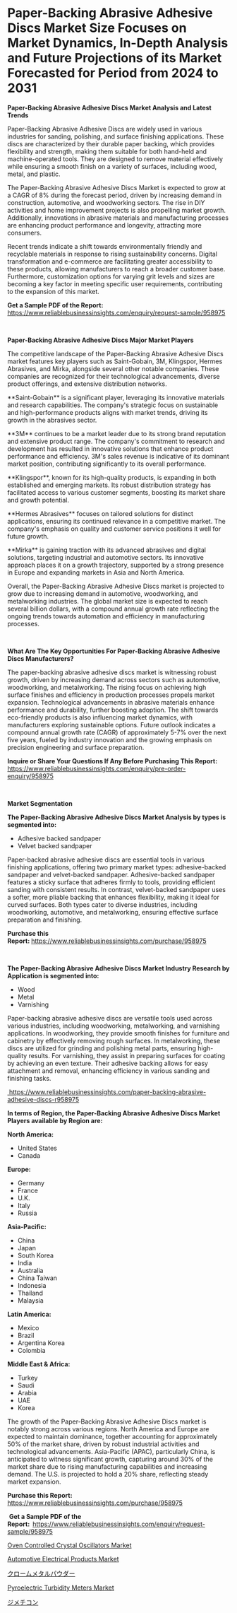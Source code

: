 <p><h1>Paper-Backing Abrasive Adhesive Discs Market Size Focuses on Market Dynamics, In-Depth Analysis and Future Projections of its Market Forecasted for Period from 2024 to 2031</h1></p><p><strong>Paper-Backing Abrasive Adhesive Discs Market Analysis and Latest Trends</strong></p>
<p><p>Paper-Backing Abrasive Adhesive Discs are widely used in various industries for sanding, polishing, and surface finishing applications. These discs are characterized by their durable paper backing, which provides flexibility and strength, making them suitable for both hand-held and machine-operated tools. They are designed to remove material effectively while ensuring a smooth finish on a variety of surfaces, including wood, metal, and plastic.</p><p>The Paper-Backing Abrasive Adhesive Discs Market is expected to grow at a CAGR of 8% during the forecast period, driven by increasing demand in construction, automotive, and woodworking sectors. The rise in DIY activities and home improvement projects is also propelling market growth. Additionally, innovations in abrasive materials and manufacturing processes are enhancing product performance and longevity, attracting more consumers. </p><p>Recent trends indicate a shift towards environmentally friendly and recyclable materials in response to rising sustainability concerns. Digital transformation and e-commerce are facilitating greater accessibility to these products, allowing manufacturers to reach a broader customer base. Furthermore, customization options for varying grit levels and sizes are becoming a key factor in meeting specific user requirements, contributing to the expansion of this market.</p></p>
<p><strong>Get a Sample PDF of the Report:&nbsp;</strong> <a href="https://www.reliablebusinessinsights.com/enquiry/request-sample/958975">https://www.reliablebusinessinsights.com/enquiry/request-sample/958975</a></p>
<p>&nbsp;</p>
<p><strong>Paper-Backing Abrasive Adhesive Discs Major Market Players</strong></p>
<p><p>The competitive landscape of the Paper-Backing Abrasive Adhesive Discs market features key players such as Saint-Gobain, 3M, Klingspor, Hermes Abrasives, and Mirka, alongside several other notable companies. These companies are recognized for their technological advancements, diverse product offerings, and extensive distribution networks.</p><p>**Saint-Gobain** is a significant player, leveraging its innovative materials and research capabilities. The company's strategic focus on sustainable and high-performance products aligns with market trends, driving its growth in the abrasives sector. </p><p>**3M** continues to be a market leader due to its strong brand reputation and extensive product range. The company's commitment to research and development has resulted in innovative solutions that enhance product performance and efficiency. 3M's sales revenue is indicative of its dominant market position, contributing significantly to its overall performance.</p><p>**Klingspor**, known for its high-quality products, is expanding in both established and emerging markets. Its robust distribution strategy has facilitated access to various customer segments, boosting its market share and growth potential.</p><p>**Hermes Abrasives** focuses on tailored solutions for distinct applications, ensuring its continued relevance in a competitive market. The company's emphasis on quality and customer service positions it well for future growth.</p><p>**Mirka** is gaining traction with its advanced abrasives and digital solutions, targeting industrial and automotive sectors. Its innovative approach places it on a growth trajectory, supported by a strong presence in Europe and expanding markets in Asia and North America.</p><p>Overall, the Paper-Backing Abrasive Adhesive Discs market is projected to grow due to increasing demand in automotive, woodworking, and metalworking industries. The global market size is expected to reach several billion dollars, with a compound annual growth rate reflecting the ongoing trends towards automation and efficiency in manufacturing processes.</p></p>
<p>&nbsp;</p>
<p><strong>What Are The Key Opportunities For Paper-Backing Abrasive Adhesive Discs Manufacturers?</strong></p>
<p><p>The paper-backing abrasive adhesive discs market is witnessing robust growth, driven by increasing demand across sectors such as automotive, woodworking, and metalworking. The rising focus on achieving high surface finishes and efficiency in production processes propels market expansion. Technological advancements in abrasive materials enhance performance and durability, further boosting adoption. The shift towards eco-friendly products is also influencing market dynamics, with manufacturers exploring sustainable options. Future outlook indicates a compound annual growth rate (CAGR) of approximately 5-7% over the next five years, fueled by industry innovation and the growing emphasis on precision engineering and surface preparation.</p></p>
<p><strong>Inquire or Share Your Questions If Any Before Purchasing This Report:</strong> <a href="https://www.reliablebusinessinsights.com/enquiry/pre-order-enquiry/958975">https://www.reliablebusinessinsights.com/enquiry/pre-order-enquiry/958975</a></p>
<p>&nbsp;</p>
<p><strong>Market Segmentation</strong></p>
<p><strong>The Paper-Backing Abrasive Adhesive Discs Market Analysis by types is segmented into:</strong></p>
<p><ul><li>Adhesive backed sandpaper</li><li>Velvet backed sandpaper</li></ul></p>
<p><p>Paper-backed abrasive adhesive discs are essential tools in various finishing applications, offering two primary market types: adhesive-backed sandpaper and velvet-backed sandpaper. Adhesive-backed sandpaper features a sticky surface that adheres firmly to tools, providing efficient sanding with consistent results. In contrast, velvet-backed sandpaper uses a softer, more pliable backing that enhances flexibility, making it ideal for curved surfaces. Both types cater to diverse industries, including woodworking, automotive, and metalworking, ensuring effective surface preparation and finishing.</p></p>
<p><strong>Purchase this Report:&nbsp;</strong><a href="https://www.reliablebusinessinsights.com/purchase/958975">https://www.reliablebusinessinsights.com/purchase/958975</a></p>
<p>&nbsp;</p>
<p><strong>The Paper-Backing Abrasive Adhesive Discs Market Industry Research by Application is segmented into:</strong></p>
<p><ul><li>Wood</li><li>Metal</li><li>Varnishing</li></ul></p>
<p><p>Paper-backing abrasive adhesive discs are versatile tools used across various industries, including woodworking, metalworking, and varnishing applications. In woodworking, they provide smooth finishes for furniture and cabinetry by effectively removing rough surfaces. In metalworking, these discs are utilized for grinding and polishing metal parts, ensuring high-quality results. For varnishing, they assist in preparing surfaces for coating by achieving an even texture. Their adhesive backing allows for easy attachment and removal, enhancing efficiency in various sanding and finishing tasks.</p></p>
<p><a href="https://www.reliablebusinessinsights.com/paper-backing-abrasive-adhesive-discs-r958975">&nbsp;https://www.reliablebusinessinsights.com/paper-backing-abrasive-adhesive-discs-r958975</a></p>
<p><strong>In terms of Region, the Paper-Backing Abrasive Adhesive Discs Market Players available by Region are:</strong></p>
<p>
    <p> <strong> North America: </strong>
        <ul>
            <li>United States</li>
            <li>Canada</li>
        </ul>
        </p> 
    <p> <strong> Europe: </strong>
        <ul>
            <li>Germany</li>
            <li>France</li>
            <li>U.K.</li>
            <li>Italy</li>
            <li>Russia</li>
        </ul>
        </p> 
    <p> <strong> Asia-Pacific: </strong>
        <ul>
            <li>China</li>
            <li>Japan</li>
            <li>South Korea</li>
            <li>India</li>
            <li>Australia</li>
            <li>China Taiwan</li>
            <li>Indonesia</li>
            <li>Thailand</li>
            <li>Malaysia</li>
        </ul>
        </p> 
    <p> <strong> Latin America: </strong>
        <ul>
            <li>Mexico</li>
            <li>Brazil</li>
            <li>Argentina Korea</li>
            <li>Colombia</li>
        </ul>
        </p> 
    <p> <strong> Middle East & Africa: </strong>
        <ul>
            <li>Turkey</li>
            <li>Saudi</li>
            <li>Arabia</li>
            <li>UAE</li>
            <li>Korea</li>
        </ul>
    </p>
    </p>
<p><p>The growth of the Paper-Backing Abrasive Adhesive Discs market is notably strong across various regions. North America and Europe are expected to maintain dominance, together accounting for approximately 50% of the market share, driven by robust industrial activities and technological advancements. Asia-Pacific (APAC), particularly China, is anticipated to witness significant growth, capturing around 30% of the market share due to rising manufacturing capabilities and increasing demand. The U.S. is projected to hold a 20% share, reflecting steady market expansion.</p></p>
<p><strong>Purchase this Report: </strong><a href="https://www.reliablebusinessinsights.com/purchase/958975">https://www.reliablebusinessinsights.com/purchase/958975</a></p>
<p>&nbsp;<strong>Get a Sample PDF of the Report:&nbsp;&nbsp;</strong><a href="https://www.reliablebusinessinsights.com/enquiry/request-sample/958975">https://www.reliablebusinessinsights.com/enquiry/request-sample/958975</a></p>
<p><strong></strong></p>
<p><p><a href="https://issuu.com/reportprime-2/docs/oven-controlled-crystal-oscillators_f18b014a7e9965">Oven Controlled Crystal Oscillators Market</a></p><p><a href="https://www.linkedin.com/pulse/automotive-electrical-products-industry-insights-report-analyzing-iac1e?trackingId=DUO9Re%2BHSv2pSL7IesLm6g%3D%3D">Automotive Electrical Products Market</a></p><p><a href="https://medium.com/@beaumontdavv7mp/%E6%AC%A1%E3%81%AE%E6%96%87%E7%AB%A0%E3%82%92%E6%97%A5%E6%9C%AC%E8%AA%9E%E3%81%AB%E7%BF%BB%E8%A8%B3%E3%81%97%E3%81%A6%E3%81%8F%E3%81%A0%E3%81%95%E3%81%84-2024%E5%B9%B4%E3%81%8B%E3%82%892031%E5%B9%B4%E3%81%BE%E3%81%A7%E3%81%AE%E6%88%90%E9%95%B7%E6%A9%9F%E4%BC%9A%E3%81%A8%E8%AA%B2%E9%A1%8C%E3%81%AB%E9%96%A2%E3%81%99%E3%82%8B%E8%A6%8B%E9%80%9A%E3%81%97-%E3%82%B0%E3%83%AD%E3%83%BC%E3%83%90%E3%83%AB%E3%82%AF%E3%83%AD%E3%83%A0%E3%83%A1%E3%82%BF%E3%83%AB%E3%83%91%E3%82%A6%E3%83%80%E3%83%BC%E5%B8%82%E5%A0%B4%E3%81%AE%E3%83%88%E3%83%AC%E3%83%B3%E3%83%89-373a0349a1e3">クロームメタルパウダー</a></p><p><a href="https://medium.com/@earlecmcneil/evaluating-global-pyroelectric-turbidity-meters-market-trends-and-growth-opportunities-by-region-b9383526a98d">Pyroelectric Turbidity Meters Market</a></p><p><a href="https://medium.com/@marlanamarvn/%E3%82%B8%E3%83%A1%E3%83%81%E3%82%B3%E3%83%B3%E5%B8%82%E5%A0%B4%E3%81%AE%E5%B1%95%E6%9C%9B%E3%81%A8%E5%B8%82%E5%A0%B4%E3%82%B7%E3%82%A7%E3%82%A2%E5%88%86%E6%9E%90-%E6%88%90%E9%95%B7%E3%83%88%E3%83%AC%E3%83%B3%E3%83%89%E3%81%A8%E5%B8%82%E5%A0%B4%E4%BA%88%E6%B8%AC-2024%E5%B9%B4-2031%E5%B9%B4-faa6b8fb9e40">ジメチコン</a></p></p>